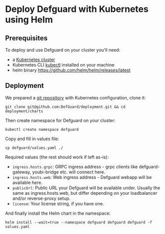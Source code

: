# Deploy Defguard with Kubernetes using Helm

## Prerequisites

To deploy and use Defguard on your cluster you'll need:

* a [Kubernetes cluster](https://kubernetes.io/docs/setup/)
* Kubernetes CLI [kubectl](https://kubernetes.io/docs/reference/kubectl/) installed on your machine
* helm binary https://github.com/helm/helm/releases/latest

## Deployment

We prepared a [git repository](https://github.com/DefGuard/deployment) with Kubernetes configuration, clone it:

```
git clone git@github.com:DefGuard/deployment.git && cd deployment/charts
```

Then create namespace for Defguard on your cluster:

```
kubectl create namespace defguard
```

Copy and fill in values file:

```
cp defguard/values.yaml ./
```

Required values (the rest should work if left as-is):

* `ingress.hosts.grpc`: GRPC ingress address - grpc clients like defguard-gateway, youbi-bridge etc. will connect here.
* `ingress.hosts.web`: Web ingress address - Defguard webapp will be available here.
* `publicUrl`: Public URL your Defguard will be available under. Usually the same as ingress.hosts.web, but differ depending on your loadbalancer and/or reverse-proxy setup.
* `license`: Your license string, if you have one.

And finally install the Helm chart in the namespace:

```
helm install --wait=true --namespace defguard defguard defguard -f values.yaml
```
